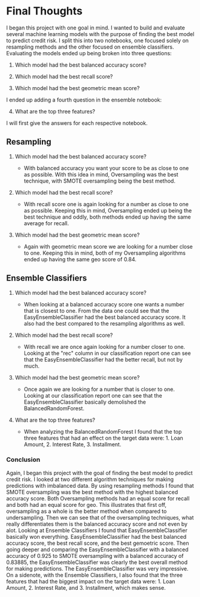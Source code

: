 # Final Thoughts

I began this project with one goal in mind. I wanted to build and evaluate several machine learning models with the purpose of finding the best model to predict credit risk. I split this into two notebooks, one focused solely on resampling methods and the other focused on ensemble classifiers. Evaluating the models ended up being broken into three questions:

  1. Which model had the best balanced accuracy score? 
  
  2. Which model had the best recall score?

  3. Which model had the best geometric mean score?

I ended up adding a fourth question in the ensemble notebook:

  4. What are the top three features?

I will first give the answers for each respective notebook.

## Resampling
1. Which model had the best balanced accuracy score?
    -   With balanced accuracy you want your score to be as close to one as possible. With this idea in mind, Oversampling was the best technique, with SMOTE oversampling being the best method.
  
2. Which model had the best recall score?
    -  With recall score one is again looking for a number as close to one as possible. Keeping this in mind, Oversampling ended up being the best technique and oddly, both methods ended up having the same average for recall.

3. Which model had the best geometric mean score?
    - Again with geometric mean score we are looking for a number close to one. Keeping this in mind, both of my Oversampling algorithms ended up having the same geo score of 0.84.

## Ensemble Classifiers

1. Which model had the best balanced accuracy score? 
    -  When looking at a balanced accuracy score one wants a number that is closest to one. From the data one could see that the EasyEnsembleClassifier had the best balanced accuracy score. It also had the best compared to the resampling algorithms as well.
  
2. Which model had the best recall score?
    - With recall we are once again looking for a number closer to one. Looking at the "rec" column in our classification report one can see that the EasyEnsembleClassifier had the better recall, but not by much.

3. Which model had the best geometric mean score?
    - Once again we are looking for a number that is closer to one. Looking at our classification report one can see that the EasyEnsembleClassifier basically demolished the BalancedRandomForest.

4. What are the top three features?
    - When analyzing the BalancedRandomForest I found that the top three features that had an effect on the target data were: 1. Loan Amount, 2. Interest Rate, 3. Installment.

### Conclusion

Again, I began this project with the goal of finding the best model to predict credit risk. I looked at two different algorithm techniques for making predictions with imbalanced data. By using resampling methods I found that SMOTE oversampling was the best method with the highest balanced accuracy score. Both Oversampling methods had an equal score for recall and both had an equal score for geo. This illustrates that first off, oversampling as a whole is the better method when compared to undersampling. Then we can see that of the oversampling techniques, what really differentiates them is the balanced accuracy score and not even by alot. Looking at Ensemble Classifiers I found that EasyEnsembleClassifier basically won everything. EasyEnsembleClassifier had the best balanced accuracy score, the best recall score, and the best gemoetric score. Then going deeper and comparing the EasyEnsembleClassifier with a balanced accuracy of 0.925 to SMOTE oversampling with a balanced accuracy of 0.83885, the EasyEnsembleClassifier was clearly the best overall method for making predictions. The EasyEnsembleClassifier was very impressive. On a sidenote, with the Ensemble Classifiers, I also found that the three features that had the biggest impact on the target data were: 1. Loan Amount, 2. Interest Rate, and 3. Installment, which makes sense.  